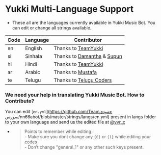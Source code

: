 # Yukki Multi-Language Support

- These all are the languages currently available in Yukki Music Bot. You can edit or change all strings available.

| Code | Language | Contributor |
|-|-------|-------|
| en | English | Thanks to [TeamYukki](https://t.me/nn66a)
| si | Sinhala  | Thanks to [Damantha](https://t.me/nn66O) & [Supun](https://t.me/nn66O)
| hi | Hindi  | Thanks to [TeamYukki](https://t.me/nn66O)
| ar | Arabic | Thanks to [Mustafa](https://t.me/nn66O)
| te | Telugu | Thanks to [Telugu Coders](https://t.me/vvr_c)


### We need your help in translating Yukki Music Bot. How to Contribute?

You can edit [`en.yml`](https://github.com/Teamحمودي سورس/nn66abot/blob/master/strings/langs/en.yml) present in langs folder to your own language and send us the edited file at [@vvr_c](https://t.me/vvr_c)

- > Points to remember while editing : <br> - Make sure you dont change any `{0}` or `{1}` while editing your codes <br> - Don’t change "general_1" or any other such keys present.
